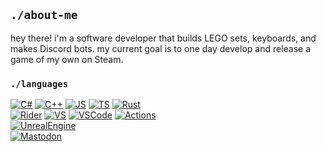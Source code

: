 ## `./about-me`
hey there! i'm a software developer that builds LEGO sets, keyboards, and makes Discord bots. my current goal is to one day develop and release a game of my own on Steam.

### `./languages`
[![C#][00.2]][00]
[![C++][01.2]][01]
[![JS][02.2]][02]
[![TS][03.2]][03]
[![Rust][04.2]][04]<br />
[![Rider][09.2]][09]
[![VS][07.2]][07]
[![VSCode][08.2]][08]
[![Actions][05.2]][05]<br />
[![UnrealEngine][06.2]][06]<br />
<a rel="me" href="https://mastodon.gamedev.place/@katagatame"><img src="https://img.shields.io/badge/Social-Mastodon-informational?style=flat&logo=mastodon&logoColor=white&color=green" alt="Mastodon"></a>

<!-- icons -->
[00.2]: https://img.shields.io/badge/Code-C%23-informational?style=flat&logo=csharp&logoColor=white&color=blueviolet
[01.2]: https://img.shields.io/badge/Code-C++-informational?style=flat&logo=C%2B%2B&logoColor=white&color=blueviolet
[02.2]: https://img.shields.io/badge/Code-Javascript-informational?style=flat&logo=Javascript&logoColor=white&color=blueviolet
[03.2]: https://img.shields.io/badge/Code-TypeScript-informational?style=flat&logo=TypeScript&logoColor=white&color=blueviolet
[04.2]: https://img.shields.io/badge/Code-Rust-informational?style=flat&logo=Rust&logoColor=white&color=blueviolet
[05.2]: https://img.shields.io/badge/Tools-GitHub_Actions-informational?style=flat&logo=GitHub-Actions&logoColor=white&color=blue
[06.2]: https://img.shields.io/badge/Tools-Unreal_Engine-informational?style=flat&logo=Unreal-Engine&logoColor=white&color=hotpink
[07.2]: https://img.shields.io/badge/Editor-Visual_Studio-informational?style=flat&logo=visual-studio&logoColor=white&color=blue
[08.2]: https://img.shields.io/badge/Editor-Visual_Studio_Code-informational?style=flat&logo=visual-studio-code&logoColor=white&color=blue
[09.2]: https://img.shields.io/badge/Editor-Rider_for_Unreal-informational?style=flat&logo=rider&logoColor=white&color=blue

<!-- links -->
[00]: https://docs.microsoft.com/en-us/dotnet/csharp/
[01]: https://www.cplusplus.com/
[02]: https://www.javascript.com/
[03]: https://www.typescriptlang.org/
[04]: https://www.rust-lang.org/
[05]: https://github.com/features/actions
[06]: https://www.unrealengine.com/en-US/
[07]: https://visualstudio.microsoft.com/
[08]: https://code.visualstudio.com/
[09]: https://www.jetbrains.com/lp/rider-unreal/
[13]: https://kata-gatame.github.io/portfolio/
